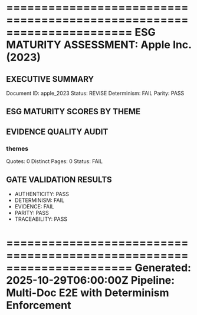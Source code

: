 ======================================================================
ESG MATURITY ASSESSMENT: Apple Inc. (2023)
======================================================================

## EXECUTIVE SUMMARY

Document ID: apple_2023
Status: REVISE
Determinism: FAIL
Parity: PASS

## ESG MATURITY SCORES BY THEME

## EVIDENCE QUALITY AUDIT

### themes
  Quotes: 0
  Distinct Pages: 0
  Status: FAIL

## GATE VALIDATION RESULTS

- AUTHENTICITY: PASS
- DETERMINISM: FAIL
- EVIDENCE: FAIL
- PARITY: PASS
- TRACEABILITY: PASS

======================================================================
Generated: 2025-10-29T06:00:00Z
Pipeline: Multi-Doc E2E with Determinism Enforcement
======================================================================